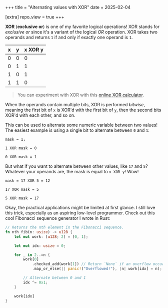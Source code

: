 +++
title = "Alternating values with XOR"
date = 2025-02-04

[extra]
repo_view = true
+++

__XOR__ (__exclusive or__) is one of my favorite logical operations! XOR stands for _exclusive or_ since it's a variant of the logical _OR_ operation. XOR takes two operands and returns `1` if and only if exactly one operand is `1`.

| x | y | x XOR y |
| - | - | - | 
| 0 | 0 | 0 |
| 0 | 1 | 1 |
| 1 | 0 | 1 |
| 1 | 1 | 0 |

> You can experiment with XOR with this [online XOR calculator](https://xor.pw/#).

When the operands contain multiple bits, XOR is performed _bitwise_, meaning the first bit of `x` is XOR'd with the first bit of `y`, then the second bits XOR'd with each other, and so on.

This can be used to alternate some numeric variable between two values! The easiest example is using a single bit to alternate between `0` and `1`:

```
mask = 1;

1 XOR mask = 0

0 XOR mask = 1
```

But what if you want to alternate between other values, like `17` and `5`? Whatever your operands are, the mask is equal to `x XOR y`! Wow!

```
mask = 17 XOR 5 = 12

17 XOR mask = 5

5 XOR mask = 17
```

Okay, the practical applications might be limited at first glance. I still love this trick, especially as an aspiring low-level programmer. Check out this cool Fibonacci sequence generator I wrote in Rust:

```rust
// Returns the nth element in the Fibonacci sequence.
fn nth_fib(n: usize) -> u128 {
    let mut work: [u128; 2] = [0, 1];

    let mut idx: usize = 0;

    for _ in 2..=n {
        work[0]
            .checked_add(work[1]) // Return `None` if an overflow occurs.
            .map_or_else(|| panic!("Overflowed!"), |n| work[idx] = n);

        // Alternate between 0 and 1
        idx ^= 0x1;
    }

    work[idx]
}
```

